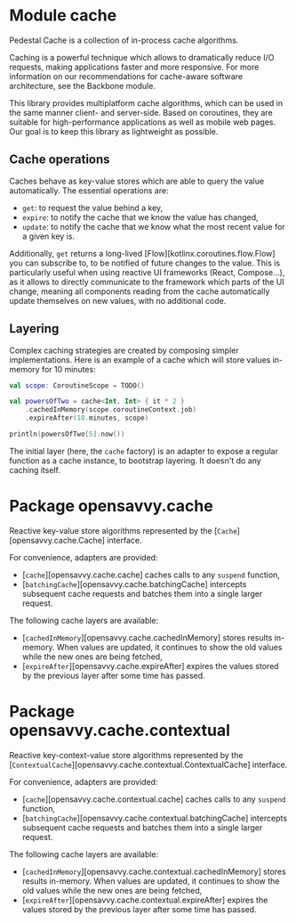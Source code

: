 # Module cache

Pedestal Cache is a collection of in-process cache algorithms.

Caching is a powerful technique which allows to dramatically reduce I/O requests, making applications faster and more responsive.
For more information on our recommendations for cache-aware software architecture, see the Backbone module.

This library provides multiplatform cache algorithms, which can be used in the same manner client- and server-side. Based on coroutines, they are suitable for high-performance applications as well as mobile web pages. Our goal is to keep this library as lightweight as possible.

## Cache operations

Caches behave as key-value stores which are able to query the value automatically. The essential operations are:

- `get`: to request the value behind a key,
- `expire`: to notify the cache that we know the value has changed,
- `update`: to notify the cache that we know what the most recent value for a given key is.

Additionally, `get` returns a long-lived [Flow][kotlinx.coroutines.flow.Flow] you can subscribe to, to be notified of future changes to the value. This is particularly useful when using reactive UI frameworks (React, Compose…), as it allows to directly communicate to the framework which parts of the UI change, meaning all components reading from the cache automatically update themselves on new values, with no additional code.

## Layering

Complex caching strategies are created by composing simpler implementations. Here is an example of a cache which will store values in-memory for 10 minutes:

```kotlin
val scope: CoroutineScope = TODO()

val powersOfTwo = cache<Int, Int> { it * 2 }
	.cachedInMemory(scope.coroutineContext.job)
	.expireAfter(10.minutes, scope)

println(powersOfTwo[5].now())
```

The initial layer (here, the `cache` factory) is an adapter to expose a regular function as a cache instance, to bootstrap layering. It doesn't do any caching itself.

# Package opensavvy.cache

Reactive key-value store algorithms represented by the [`Cache`][opensavvy.cache.Cache] interface.

For convenience, adapters are provided:

- [`cache`][opensavvy.cache.cache] caches calls to any `suspend` function,
- [`batchingCache`][opensavvy.cache.batchingCache] intercepts subsequent cache requests and batches them into a single larger request.

The following cache layers are available:

- [`cachedInMemory`][opensavvy.cache.cachedInMemory] stores results in-memory. When values are updated, it continues to show the old values while the new ones are being fetched,
- [`expireAfter`][opensavvy.cache.expireAfter] expires the values stored by the previous layer after some time has passed.

# Package opensavvy.cache.contextual

Reactive key-context-value store algorithms represented by the [`ContextualCache`][opensavvy.cache.contextual.ContextualCache] interface.

For convenience, adapters are provided:

- [`cache`][opensavvy.cache.contextual.cache] caches calls to any `suspend` function,
- [`batchingCache`][opensavvy.cache.contextual.batchingCache] intercepts subsequent cache requests and batches them into a single larger request.

The following cache layers are available:

- [`cachedInMemory`][opensavvy.cache.contextual.cachedInMemory] stores results in-memory. When values are updated, it continues to show the old values while the new ones are being fetched,
- [`expireAfter`][opensavvy.cache.contextual.expireAfter] expires the values stored by the previous layer after some time has passed.
